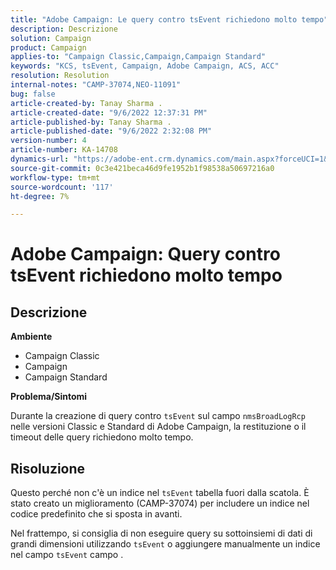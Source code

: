 ```yaml
---
title: "Adobe Campaign: Le query contro tsEvent richiedono molto tempo"
description: Descrizione
solution: Campaign
product: Campaign
applies-to: "Campaign Classic,Campaign,Campaign Standard"
keywords: "KCS, tsEvent, Campaign, Adobe Campaign, ACS, ACC"
resolution: Resolution
internal-notes: "CAMP-37074,NEO-11091"
bug: false
article-created-by: Tanay Sharma .
article-created-date: "9/6/2022 12:37:31 PM"
article-published-by: Tanay Sharma .
article-published-date: "9/6/2022 2:32:08 PM"
version-number: 4
article-number: KA-14708
dynamics-url: "https://adobe-ent.crm.dynamics.com/main.aspx?forceUCI=1&pagetype=entityrecord&etn=knowledgearticle&id=a03690ab-e02d-ed11-9db1-002248086735"
source-git-commit: 0c3e421beca46d9fe1952b1f98538a50697216a0
workflow-type: tm+mt
source-wordcount: '117'
ht-degree: 7%

---
```


# Adobe Campaign: Query contro tsEvent richiedono molto tempo

## Descrizione


<b>Ambiente</b>

- Campaign Classic
- Campaign
- Campaign Standard




<b>Problema/Sintomi</b>

Durante la creazione di query contro `tsEvent` sul campo `nmsBroadLogRcp` nelle versioni Classic e Standard di Adobe Campaign, la restituzione o il timeout delle query richiedono molto tempo.


## Risoluzione


Questo perché non c&#39;è un indice nel `tsEvent` tabella fuori dalla scatola. È stato creato un miglioramento (CAMP-37074) per includere un indice nel codice predefinito che si sposta in avanti.

Nel frattempo, si consiglia di non eseguire query su sottoinsiemi di dati di grandi dimensioni utilizzando `tsEvent` o aggiungere manualmente un indice nel campo `tsEvent` campo .
